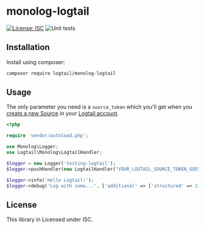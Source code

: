 # monolog-logtail

[![License: ISC](https://img.shields.io/badge/License-ISC-blue.svg)](https://opensource.org/licenses/ISC) ![Unit tests](https://github.com/logtail/logtail-php/actions/workflows/main.yml/badge.svg)

## Installation

Install using composer:

```bash
composer require logtail/monolog-logtail
```

## Usage

The only parameter you need is a `source_token` which you'll get when you [create a new Source](https://logtail.com/team/0/sources) in your [Logtail account](https://logtail.com).

```php
<?php

require 'vendor/autoload.php';

use Monolog\Logger;
use Logtail\Monolog\LogtailHandler;

$logger = new Logger('testing-logtail');
$logger->pushHandler(new LogtailHandler("YOUR_LOGTAIL_SOURCE_TOKEN_GOES_HERE"));

$logger->info('Hello Logtail!');
$logger->debug('Log with some...', ['additional' => ['structured' => 123, 'logs' => true]]);
```

## License

This library in Licensed under ISC.
